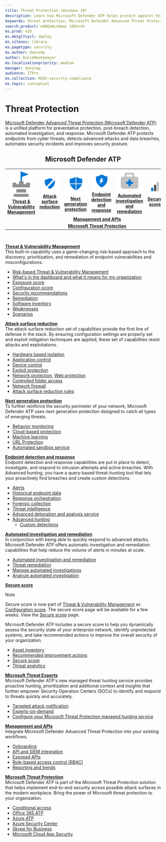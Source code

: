 ```yaml
---
title: Threat Protection (Windows 10)
description: Learn how Microsoft Defender ATP helps protect against threats.
keywords: threat protection, Microsoft Defender Advanced Threat Protection, attack surface reduction, next generation protection, endpoint detection and response, automated investigation and response, microsoft threat experts, secure score, advanced hunting, cyber threat hunting
search.product: eADQiWindows 10XVcnh
ms.prod: w10
ms.mktglfcycl: deploy
ms.sitesec: library
ms.pagetype: security
ms.author: dansimp
author: DulceMontemayor
ms.localizationpriority: medium
manager: dansimp
audience: ITPro
ms.collection: M365-security-compliance
ms.topic: conceptual
---
```


# Threat Protection
[Microsoft Defender Advanced Threat Protection (Microsoft Defender ATP)](https://go.microsoft.com/fwlink/p/?linkid=2069559) is a unified platform for preventative protection, post-breach detection, automated investigation, and response. Microsoft Defender ATP protects endpoints from cyber threats; detects advanced attacks and data breaches, automates security incidents and improves security posture.

<center><h2>Microsoft Defender ATP</center></h2>
<table>
<tr>
<td><a href="#tvm"><center><img src="images/TVM_icon.png"> <br><b>Threat & Vulnerability Management</b></center></a></td>
<td><a href="#asr"><center><img src="images/ASR_icon.png"> <br><b>Attack surface reduction</b></center></a></td>
<td><center><a href="#ngp"><img src="images/NGP_icon.png"><br> <b>Next generation protection</b></a></center></td>
<td><center><a href="#edr"><img src="images/EDR_icon.png"><br> <b>Endpoint detection and response</b></a></center></td>
<td><center><a href="#ai"><img src="images/AR_icon.png"><br> <b>Automated investigation and remediation</b></a></center></td>
<td><center><a href="#ss"><img src="images/SS_icon.png"><br><b>Secure score</b></a></center></td>
<td><center><a href="#mte"><img src="images/MTE_icon.png"><br> <b>Microsoft Threat Experts</b></a></center></td>
</tr>
<tr>
<td colspan="7">
<a href="#apis"><center><b>Management and APIs</a></b></center></td>
</tr>
<tr>
<td colspan="7"><a href="#mtp"><center><b>Microsoft Threat Protection</a></center></b></td>
</tr>
</table>
<br>

<a name="tvm"></a>

**[Threat & Vulnerability Management](microsoft-defender-atp/next-gen-threat-and-vuln-mgt.md)**<br>
This built-in capability uses a game-changing risk-based approach to the discovery, prioritization, and remediation of endpoint vulnerabilities and misconfigurations. 

- [Risk-based Threat & Vulnerability Management](microsoft-defender-atp/next-gen-threat-and-vuln-mgt.md) 
- [What's in the dashboard and what it means for my organization](microsoft-defender-atp/tvm-dashboard-insights.md)
- [Exposure score](microsoft-defender-atp/tvm-exposure-score.md)
- [Configuration score](microsoft-defender-atp/configuration-score.md)
- [Security recommendations](microsoft-defender-atp/tvm-security-recommendation.md)
- [Remediation](microsoft-defender-atp/tvm-remediation.md)
- [Software inventory](microsoft-defender-atp/tvm-software-inventory.md)
- [Weaknesses](microsoft-defender-atp/tvm-weaknesses.md)
- [Scenarios](microsoft-defender-atp/threat-and-vuln-mgt-scenarios.md)

<a name="asr"></a>

**[Attack surface reduction](microsoft-defender-atp/overview-attack-surface-reduction.md)**<br>
The attack surface reduction set of capabilities provide the first line of defense in the stack. By ensuring configuration settings are properly set and exploit mitigation techniques are applied, these set of capabilities resist attacks and exploitations.

- [Hardware based isolation](microsoft-defender-atp/overview-hardware-based-isolation.md)
- [Application control](windows-defender-application-control/windows-defender-application-control.md)
- [Device control](device-guard/introduction-to-device-guard-virtualization-based-security-and-windows-defender-application-control.md)
- [Exploit protection](microsoft-defender-atp/exploit-protection.md)
- [Network protection](microsoft-defender-atp/network-protection.md), [Web protection](microsoft-defender-atp/web-protection-overview.md)
- [Controlled folder access](microsoft-defender-atp/controlled-folders.md)
- [Network firewall](windows-firewall/windows-firewall-with-advanced-security.md)
- [Attack surface reduction rules](microsoft-defender-atp/attack-surface-reduction.md)

<a name="ngp"></a>

**[Next generation protection](windows-defender-antivirus/windows-defender-antivirus-in-windows-10.md)**<br>
To further reinforce the security perimeter of your network, Microsoft Defender ATP uses next generation protection designed to catch all types of emerging threats.

- [Behavior monitoring](/windows/security/threat-protection/windows-defender-antivirus/configure-real-time-protection-windows-defender-antivirus)
- [Cloud-based protection](/windows/security/threat-protection/windows-defender-antivirus/enable-cloud-protection-windows-defender-antivirus)
- [Machine learning](windows-defender-antivirus/utilize-microsoft-cloud-protection-windows-defender-antivirus.md)
- [URL Protection](/windows/security/threat-protection/windows-defender-antivirus/configure-network-connections-windows-defender-antivirus)
- [Automated sandbox service](windows-defender-antivirus/configure-block-at-first-sight-windows-defender-antivirus.md)

<a name="edr"></a>

**[Endpoint detection and response](microsoft-defender-atp/overview-endpoint-detection-response.md)**<br>
Endpoint detection and response capabilities are put in place to detect, investigate, and respond to intrusion attempts and active breaches. With Advanced hunting, you have a query-based threat-hunting tool that lets your proactively find breaches and create custom detections.

- [Alerts](microsoft-defender-atp/alerts-queue.md)
- [Historical endpoint data](microsoft-defender-atp/investigate-machines.md#timeline)
- [Response orchestration](microsoft-defender-atp/response-actions.md)
- [Forensic collection](microsoft-defender-atp/respond-machine-alerts.md#collect-investigation-package-from-machines)
- [Threat intelligence](microsoft-defender-atp/threat-indicator-concepts.md)
- [Advanced detonation and analysis service](microsoft-defender-atp/respond-file-alerts.md#deep-analysis)
- [Advanced hunting](microsoft-defender-atp/advanced-hunting-overview.md)
    - [Custom detections](microsoft-defender-atp/overview-custom-detections.md)

<a name="ai"></a>

**[Automated investigation and remediation](microsoft-defender-atp/automated-investigations.md)**<br>
In conjunction with being able to quickly respond to advanced attacks, Microsoft Defender ATP offers automatic investigation and remediation capabilities that help reduce the volume of alerts in minutes at scale. 

- [Automated investigation and remediation](microsoft-defender-atp/automated-investigations.md)
- [Threat remediation](microsoft-defender-atp/automated-investigations.md#how-threats-are-remediated)
- [Manage automated investigations](microsoft-defender-atp/manage-auto-investigation.md)
- [Analyze automated investigation](microsoft-defender-atp/manage-auto-investigation.md#analyze-automated-investigations)

<a name="ss"></a>

**[Secure score](microsoft-defender-atp/overview-secure-score.md)**<br>
>[!NOTE]
>  Secure score is now part of [Threat & Vulnerability Management](microsoft-defender-atp/next-gen-threat-and-vuln-mgt.md)  as [Configuration score](microsoft-defender-atp/configuration-score.md). The secure score page will be available for a few weeks. View the [Secure score](https://docs.microsoft.com/windows/security/threat-protection/microsoft-defender-atp/overview-secure-score) page.

Microsoft Defender ATP includes a secure score to help you dynamically assess the security state of your enterprise network, identify unprotected systems, and take recommended actions to improve the overall security of your organization.
- [Asset inventory](microsoft-defender-atp/secure-score-dashboard.md)
- [Recommended improvement actions](microsoft-defender-atp/secure-score-dashboard.md)
- [Secure score](microsoft-defender-atp/overview-secure-score.md)
- [Threat analytics](microsoft-defender-atp/threat-analytics.md)

<a name="mte"></a>

**[Microsoft Threat Experts](microsoft-defender-atp/microsoft-threat-experts.md)**<br>
Microsoft Defender ATP's new managed threat hunting service provides proactive hunting, prioritization and additional context and insights that further empower Security Operation Centers (SOCs) to identify and respond to threats quickly and accurately. 

- [Targeted attack notification](microsoft-defender-atp/microsoft-threat-experts.md)
- [Experts-on-demand](microsoft-defender-atp/microsoft-threat-experts.md)
- [Configure your Microsoft Threat Protection managed hunting service](microsoft-defender-atp/configure-microsoft-threat-experts.md)

<a name="apis"></a>

**[Management and APIs](microsoft-defender-atp/management-apis.md)**<br>
Integrate Microsoft Defender Advanced Threat Protection into your existing workflows.
- [Onboarding](microsoft-defender-atp/onboard-configure.md)
- [API and SIEM integration](microsoft-defender-atp/configure-siem.md)
- [Exposed APIs](microsoft-defender-atp/apis-intro.md)
- [Role-based access control (RBAC)](microsoft-defender-atp/rbac.md)
- [Reporting and trends](microsoft-defender-atp/powerbi-reports.md)

<a name="mtp"></a>

**[Microsoft Threat Protection](microsoft-defender-atp/threat-protection-integration.md)** <br>
 Microsoft Defender ATP is part of the Microsoft Threat Protection solution that helps implement end-to-end security across possible attack surfaces in the modern workplace. Bring the power of Microsoft threat protection to your organization.
- [Conditional access](microsoft-defender-atp/conditional-access.md)
- [Office 365 ATP](microsoft-defender-atp/threat-protection-integration.md)
- [Azure ATP](microsoft-defender-atp/threat-protection-integration.md)
- [Azure Security Center](microsoft-defender-atp/threat-protection-integration.md)
- [Skype for Business](microsoft-defender-atp/threat-protection-integration.md) 
- [Microsoft Cloud App Security](microsoft-defender-atp/microsoft-cloud-app-security-integration.md)
